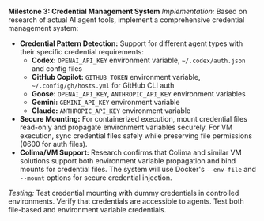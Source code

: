 **Milestone 3: Credential Management System**
*Implementation:* Based on research of actual AI agent tools, implement a comprehensive credential management system:

* **Credential Pattern Detection:** Support for different agent types with their specific credential requirements:
  - **Codex:** `OPENAI_API_KEY` environment variable, `~/.codex/auth.json` and config files
  - **GitHub Copilot:** `GITHUB_TOKEN` environment variable, `~/.config/gh/hosts.yml` for GitHub CLI auth
  - **Goose:** `OPENAI_API_KEY`, `ANTHROPIC_API_KEY` environment variables
  - **Gemini:** `GEMINI_API_KEY` environment variable
  - **Claude:** `ANTHROPIC_API_KEY` environment variable
* **Secure Mounting:** For containerized execution, mount credential files read-only and propagate environment variables securely. For VM execution, sync credential files safely while preserving file permissions (0600 for auth files).
* **Colima/VM Support:** Research confirms that Colima and similar VM solutions support both environment variable propagation and bind mounts for credential files. The system will use Docker's `--env-file` and `--mount` options for secure credential injection.

*Testing:* Test credential mounting with dummy credentials in controlled environments. Verify that credentials are accessible to agents. Test both file-based and environment variable credentials.
